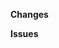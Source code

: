 <!--
Ensure your title is short, descriptive, and in the imperative mood (Fix X, Change Y, instead of Fixed X, Changed Y).
-->

**Changes**
<!-- Describe your changes here in 1-5 sentences. -->

**Issues**
<!-- Tag any issues that this PR solves here.
ex. Fixes # -->
